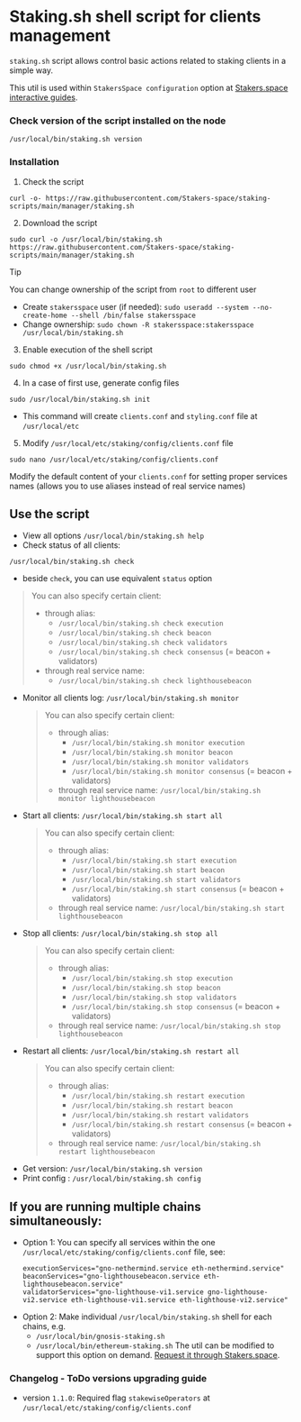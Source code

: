 # Staking.sh shell script for clients management
`staking.sh` script allows control basic actions related to staking clients in a simple way.

This util is used within `StakersSpace configuration` option at [Stakers.space interactive guides](https://stakers.space/guides).

### Check version of the script installed on the node
```
/usr/local/bin/staking.sh version
```

### Installation
1. Check the script
```
curl -o- https://raw.githubusercontent.com/Stakers-space/staking-scripts/main/manager/staking.sh
```
2. Download the script
```
sudo curl -o /usr/local/bin/staking.sh https://raw.githubusercontent.com/Stakers-space/staking-scripts/main/manager/staking.sh
```
> [!TIP]
> You can change ownership of the script from `root` to different user
> - Create `stakersspace` user (if needed): `sudo useradd --system --no-create-home --shell /bin/false stakersspace`
> - Change ownership: `sudo chown -R stakersspace:stakersspace /usr/local/bin/staking.sh`

3. Enable execution of the shell script
```
sudo chmod +x /usr/local/bin/staking.sh
```
4. In a case of first use, generate config files
```
sudo /usr/local/bin/staking.sh init
```
- This command will create `clients.conf` and `styling.conf` file at `/usr/local/etc`

5. Modify `/usr/local/etc/staking/config/clients.conf` file
```
sudo nano /usr/local/etc/staking/config/clients.conf
```
Modify the default content of your `clients.conf` for setting proper services names (allows you to use aliases instead of real service names)

## Use the script
- View all options
```/usr/local/bin/staking.sh help```
- Check status of all clients: 
```
/usr/local/bin/staking.sh check
```
- beside `check`, you can use equivalent `status` option
>   You can also specify certain client:
>    - through alias: 
>        - `/usr/local/bin/staking.sh check execution`
>        - `/usr/local/bin/staking.sh check beacon`
>        - `/usr/local/bin/staking.sh check validators`
>        - `/usr/local/bin/staking.sh check consensus` (= beacon + validators)
>    - through real service name: 
>        - `/usr/local/bin/staking.sh check lighthousebeacon`
- Monitor all clients log: `/usr/local/bin/staking.sh monitor`
    > You can also specify certain client:
    > - through alias: 
    >    - `/usr/local/bin/staking.sh monitor execution`
    >    - `/usr/local/bin/staking.sh monitor beacon`
    >    - `/usr/local/bin/staking.sh monitor validators`
    >    - `/usr/local/bin/staking.sh monitor consensus` (= beacon + validators)
    > - through real service name:
    >     `/usr/local/bin/staking.sh monitor lighthousebeacon`
- Start all clients: `/usr/local/bin/staking.sh start all`
    > You can also specify certain client:
    > - through alias:
    >   - `/usr/local/bin/staking.sh start execution`
    >   - `/usr/local/bin/staking.sh start beacon`
    >   - `/usr/local/bin/staking.sh start validators`
    >   - `/usr/local/bin/staking.sh start consensus` (= beacon + validators)
    > - through real service name:
    >    `/usr/local/bin/staking.sh start lighthousebeacon`
- Stop all clients: `/usr/local/bin/staking.sh stop all`
    > You can also specify certain client:
    > - through alias:
    >   - `/usr/local/bin/staking.sh stop execution`
    >   - `/usr/local/bin/staking.sh stop beacon`
    >   - `/usr/local/bin/staking.sh stop validators`
    >   - `/usr/local/bin/staking.sh stop consensus` (= beacon + validators)
    > - through real service name: `/usr/local/bin/staking.sh stop lighthousebeacon`
- Restart all clients: `/usr/local/bin/staking.sh restart all`
    > You can also specify certain client:
    > - through alias:
    >   - `/usr/local/bin/staking.sh restart execution`
    >   - `/usr/local/bin/staking.sh restart beacon`
    >   - `/usr/local/bin/staking.sh restart validators`
    >   - `/usr/local/bin/staking.sh restart consensus` (= beacon + validators)
    > - through real service name: `/usr/local/bin/staking.sh restart lighthousebeacon`
- Get version: `/usr/local/bin/staking.sh version`
- Print config : `/usr/local/bin/staking.sh config`


## If you are running multiple chains simultaneously:
- Option 1:
    You can specify all services within the one `/usr/local/etc/staking/config/clients.conf` file, see:
    ```
    executionServices="gno-nethermind.service eth-nethermind.service"
    beaconServices="gno-lighthousebeacon.service eth-lighthousebeacon.service"
    validatorServices="gno-lighthouse-vi1.service gno-lighthouse-vi2.service eth-lighthouse-vi1.service eth-lighthouse-vi2.service"
    ```
- Option 2:
    Make individual `/usr/local/bin/staking.sh` shell for each chains, e.g.
    - `/usr/local/bin/gnosis-staking.sh`
    - `/usr/local/bin/ethereum-staking.sh`
    The util can be modified to support this option on demand. [Request it through Stakers.space](https://stakers.space/contact).


### Changelog - ToDo versions upgrading guide
- version `1.1.0`: Required flag `stakewiseOperators` at `/usr/local/etc/staking/config/clients.conf`